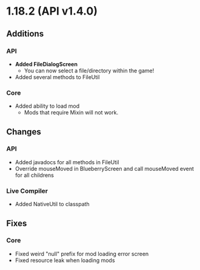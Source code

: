 # 1.18.2 (API v1.4.0)

## Additions

### API
- **Added FileDialogScreen**
    - You can now select a file/directory within the game!
- Added several methods to FileUtil

### Core
- Added ability to load mod
    - Mods that require Mixin will not work.

## Changes

### API
- Added javadocs for all methods in FileUtil
- Override mouseMoved in BlueberryScreen and call mouseMoved event for all childrens

### Live Compiler
- Added NativeUtil to classpath

## Fixes

### Core

- Fixed weird "null" prefix for mod loading error screen
- Fixed resource leak when loading mods
